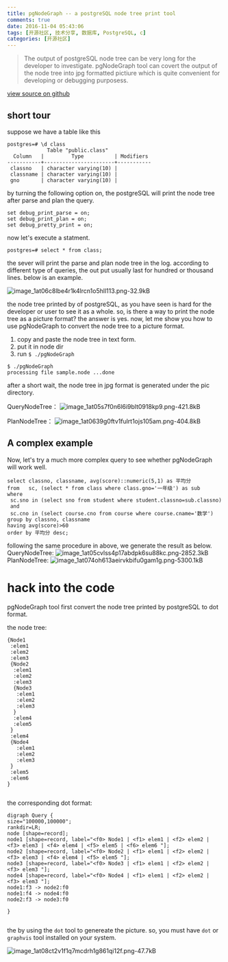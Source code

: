 ```yaml
---
title: pgNodeGraph -- a postgreSQL node tree print tool
comments: true
date: 2016-11-04 05:43:06
tags: [开源社区, 技术分享, 数据库, PostgreSQL, c]
categories: [开源社区]
---
```


> The output of postgreSQL node tree can be very long for the developer to investigate. pgNodeGraph tool can covert the output of the node tree into jpg formatted pictiure which is quite convenient for developing or debugging purposess.


[view source on github](https://github.com/shenyuflying/pgNodeGraph)

## short tour

suppose we have a table like this
```
postgres=# \d class
             Table "public.class"
  Column   |         Type          | Modifiers 
-----------+-----------------------+-----------
 classno   | character varying(10) | 
 classname | character varying(10) | 
 gno       | character varying(10) | 

```
by turning the following option on, the postgreSQL will print the node tree after parse and plan the query.
```
set debug_print_parse = on;
set debug_print_plan = on;
set debug_pretty_print = on;
```
now let's execute a statment.
```
postgres=# select * from class;
```
the sever will print the parse and plan node tree in the log. according to different type of queries, the out put usually last for hundred or thousand lines. below is an example.

![image_1at06c8lbe4r1k4lrcn1o5hll113.png-32.9kB][1]

the node tree printed by of postgreSQL, as you have seen is hard for the developer or user to see it as a whole. so, is there a way to print the node tree as a picture format? the answer is yes. now, let me show you how to use pgNodeGraph to convert the node tree to a picture format.

1. copy and paste the node tree in text form.
2. put it in node dir
3. run `$ ./pgNodeGraph `
```
$ ./pgNodeGraph 
processing file sample.node ...done
```
after a short wait, the node tree in jpg format is generated under the pic directory.

QueryNodeTree：
![image_1at05s7f0n6l6i9blt0918kp9.png-421.8kB][2]

PlanNodeTree：
![image_1at0639g0ftv1fulrt1ojs105am.png-404.8kB][3]


<!--more-->

## A complex example
Now, let's try a much more complex query to see whether pgNodeGraph will work well.

```
select classno, classname, avg(score)::numeric(5,1) as 平均分
from   sc, (select * from class where class.gno='一年级') as sub
where
 sc.sno in (select sno from student where student.classno=sub.classno)
 and
 sc.cno in (select course.cno from course where course.cname='数学')
group by classno, classname
having avg(score)>60
order by 平均分 desc;
```
following the same procedure in above, we generate the result as below.
QueryNodeTree:
![image_1at05cvlss4p17abdpk6su88kc.png-2852.3kB][4]
PlanNodeTree:
![image_1at074oh613aeirvkbifu0gam1g.png-5300.1kB][5]


# hack into the code 

pgNodeGraph tool first convert the node tree printed by postgreSQL to dot format.

the node tree:
```
{Node1
 :elem1
 :elem2
 :elem3
 {Node2
  :elem1
  :elem2
  :elem3
  {Node3
   :elem1
   :elem2
   :elem3
  }
  :elem4
  :elem5
 }
 :elem4
 {Node4
   :elem1
   :elem2
   :elem3
 }
 :elem5
 :elem6
}


```
the corresponding dot format:
```
digraph Query {
size="100000,100000";
rankdir=LR;
node [shape=record];
node1 [shape=record, label="<f0> Node1 | <f1> elem1 | <f2> elem2 | <f3> elem3 | <f4> elem4 | <f5> elem5 | <f6> elem6 "];
node2 [shape=record, label="<f0> Node2 | <f1> elem1 | <f2> elem2 | <f3> elem3 | <f4> elem4 | <f5> elem5 "];
node3 [shape=record, label="<f0> Node3 | <f1> elem1 | <f2> elem2 | <f3> elem3 "];
node4 [shape=record, label="<f0> Node4 | <f1> elem1 | <f2> elem2 | <f3> elem3 "];
node1:f3 -> node2:f0
node1:f4 -> node4:f0
node2:f3 -> node3:f0

}


```
the by using the `dot` tool to genereate the picture.
so, you must have `dot` or `graphvis` tool installed on  your system.


![image_1at08ct2v1f1q7mcdrh1g861qi12f.png-47.7kB][6]



  [1]: http://static.zybuluo.com/shenyuflying/3pnykidt3h56e4n5ukn6e9bz/image_1at06c8lbe4r1k4lrcn1o5hll113.png
  [2]: http://static.zybuluo.com/shenyuflying/5hpdpk2pagv927zqtajj1nu3/image_1at05s7f0n6l6i9blt0918kp9.png
  [3]: http://static.zybuluo.com/shenyuflying/6ufsqp1cmsirhumjbt61r1an/image_1at0639g0ftv1fulrt1ojs105am.png
  [4]: http://static.zybuluo.com/shenyuflying/cduxtumwqj7nuvvt93en76dk/image_1at05cvlss4p17abdpk6su88kc.png
  [5]: http://static.zybuluo.com/shenyuflying/2ktr9kohxtguhc1w5o0o8qc5/image_1at074oh613aeirvkbifu0gam1g.png
  [6]: http://static.zybuluo.com/shenyuflying/iht0aj2dj7zyoj1l2wt3isfb/image_1at08ct2v1f1q7mcdrh1g861qi12f.png
